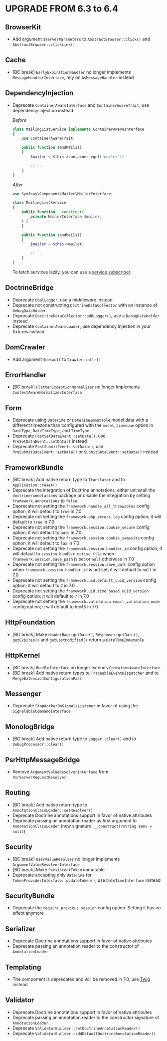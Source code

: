 UPGRADE FROM 6.3 to 6.4
=======================

BrowserKit
----------

 * Add argument `$serverParameters` to `AbstractBrowser::click()` and `AbstractBrowser::clickLink()`

Cache
-----

 * [BC break] `EarlyExpirationHandler` no longer implements `MessageHandlerInterface`, rely on `AsMessageHandler` instead

DependencyInjection
-------------------

 * Deprecate `ContainerAwareInterface` and `ContainerAwareTrait`, use dependency injection instead

   *Before*
   ```php
   class MailingListService implements ContainerAwareInterface
   {
       use ContainerAwareTrait;

       public function sendMails()
       {
           $mailer = $this->container->get('mailer');

           // ...
       }
   }
   ```

   *After*
   ```php
   use Symfony\Component\Mailer\MailerInterface;

   class MailingListService
   {
       public function __construct(
           private MailerInterface $mailer,
       ) {
       }

       public function sendMails()
       {
           $mailer = $this->mailer;

           // ...
       }
   }
   ```

   To fetch services lazily, you can use a [service subscriber](https://symfony.com/doc/6.4/service_container/service_subscribers_locators.html#defining-a-service-subscriber).

DoctrineBridge
--------------

 * Deprecate `DbalLogger`, use a middleware instead
 * Deprecate not constructing `DoctrineDataCollector` with an instance of `DebugDataHolder`
 * Deprecate `DoctrineDataCollector::addLogger()`, use a `DebugDataHolder` instead
 * Deprecate `ContainerAwareLoader`, use dependency injection in your fixtures instead

DomCrawler
----------

 * Add argument `$default` to `Crawler::attr()`

ErrorHandler
------------

 * [BC break] `FlattenExceptionNormalizer` no longer implements `ContextAwareNormalizerInterface`

Form
----

 * Deprecate using `DateTime` or `DateTimeImmutable` model data with a different timezone than configured with the
   `model_timezone` option in `DateType`, `DateTimeType`, and `TimeType`
 * Deprecate `PostSetDataEvent::setData()`, use `PreSetDataEvent::setData()` instead
 * Deprecate `PostSubmitEvent::setData()`, use `PreSubmitDataEvent::setData()` or `SubmitDataEvent::setData()` instead

FrameworkBundle
---------------

 * [BC break] Add native return type to `Translator` and to `Application::reset()`
 * Deprecate the integration of Doctrine annotations, either uninstall the `doctrine/annotations` package or disable
   the integration by setting `framework.annotations` to `false`
 * Deprecate not setting the `framework.handle_all_throwables` config option; it will default to `true` in 7.0
 * Deprecate not setting the `framework.php_errors.log` config option; it will default to `true` in 7.0
 * Deprecate not setting the `framework.session.cookie_secure` config option; it will default to `auto` in 7.0
 * Deprecate not setting the `framework.session.cookie_samesite` config option; it will default to `lax` in 7.0
 * Deprecate not setting the `framework.session.handler_id` config option; it will default to `session.handler.native_file` when `framework.session.save_path` is set or `null` otherwise in 7.0
 * Deprecate not setting the `framework.session.save_path` config option when `framework.session.handler_id` is not set; it will default to `null` in 7.0
 * Deprecate not setting the `framework.uid.default_uuid_version` config option; it will default to `7` in 7.0
 * Deprecate not setting the `framework.uid.time_based_uuid_version` config option; it will default to `7` in 7.0
 * Deprecate not setting the `framework.validation.email_validation_mode` config option; it will default to `html5` in 7.0

HttpFoundation
--------------

 * [BC break] Make `HeaderBag::getDate()`, `Response::getDate()`, `getExpires()` and `getLastModified()` return a `DateTimeImmutable`

HttpKernel
----------

 * [BC break] `BundleInterface` no longer extends `ContainerAwareInterface`
 * [BC break] Add native return types to `TraceableEventDispatcher` and to `MergeExtensionConfigurationPass`

Messenger
---------

 * Deprecate `StopWorkerOnSignalsListener` in favor of using the `SignalableCommandInterface`

MonologBridge
-------------

 * [BC break] Add native return type to `Logger::clear()` and to `DebugProcessor::clear()`

PsrHttpMessageBridge
--------------------

 * Remove `ArgumentValueResolverInterface` from `PsrServerRequestResolver`

Routing
-------

 * [BC break] Add native return type to `AnnotationClassLoader::setResolver()`
 * Deprecate Doctrine annotations support in favor of native attributes
 * Deprecate passing an annotation reader as first argument to `AnnotationClassLoader` (new signature: `__construct(?string $env = null)`)

Security
--------

 * [BC break] `UserValueResolver` no longer implements `ArgumentValueResolverInterface`
 * [BC break] Make `PersistentToken` immutable
 * Deprecate accepting only `DateTime` for `TokenProviderInterface::updateToken()`, use `DateTimeInterface` instead

SecurityBundle
--------------

 * Deprecate the `require_previous_session` config option. Setting it has no effect anymore

Serializer
----------

 * Deprecate Doctrine annotations support in favor of native attributes
 * Deprecate passing an annotation reader to the constructor of `AnnotationLoader`

Templating
----------

 * The component is deprecated and will be removed in 7.0, use [Twig](https://twig.symfony.com) instead

Validator
---------

 * Deprecate Doctrine annotations support in favor of native attributes
 * Deprecate passing an annotation reader to the constructor signature of `AnnotationLoader`
 * Deprecate `ValidatorBuilder::setDoctrineAnnotationReader()`
 * Deprecate `ValidatorBuilder::addDefaultDoctrineAnnotationReader()`
